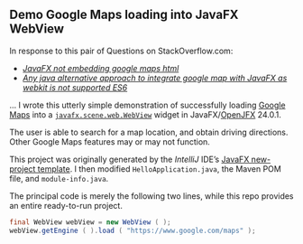 ## Demo Google Maps loading into JavaFX WebView

In response to this pair of Questions on StackOverflow.com:

 - [*JavaFX not embedding google maps html*](https://stackoverflow.com/q/77070695/642706)
 - [*Any java alternative approach to integrate google map with JavaFX as webkit is not supported ES6*](https://stackoverflow.com/q/79583143/642706)

… I wrote this utterly simple demonstration of successfully loading [Google Maps](https://www.google.com/maps) into a [`javafx.scene.web.WebView`](https://openjfx.io/javadoc/24/javafx.web/javafx/scene/web/WebView.html) widget in JavaFX/[OpenJFX](https://openjfx.io/) 24.0.1. 

The user is able to search for a map location, and obtain driving directions. Other Google Maps features may or may not function.

This project was originally generated by the *IntelliJ* IDE’s [JavaFX new-project template](https://www.jetbrains.com/help/idea/javafx.html). I then modified `HelloApplication.java`, the Maven POM file, and `module-info.java`.

The principal code is merely the following two lines, while this repo provides an entire ready-to-run project.

```java
final WebView webView = new WebView ( );
webView.getEngine ( ).load ( "https://www.google.com/maps" );
```
